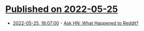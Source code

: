 # [Published on 2022-05-25](index.md)

* [2022-05-25, 18:07:00](https://news.ycombinator.com/item?id=31508253) - [Ask HN: What Happened to Reddit?](https://news.ycombinator.com/item?id=31508253)
